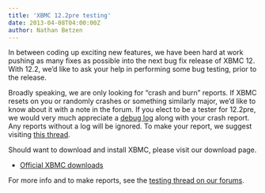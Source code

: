 ```yaml
---
title: 'XBMC 12.2pre testing'
date: 2013-04-08T04:00:00Z
author: Nathan Betzen
---
```

In between coding up exciting new features, we have been hard at work pushing as many fixes as possible into the next bug fix release of XBMC 12. With 12.2, we’d like to ask your help in performing some bug testing, prior to the release.

 Broadly speaking, we are only looking for “crash and burn” reports. If XBMC resets on you or randomly crashes or something similarly major, we’d like to know about it with a note in the forum. If you elect to be a tester for 12.2pre, we would very much appreciate a [debug log](https://kodi.wiki/view/Log_file/Easy "How to get your debug log") along with your crash report. Any reports without a log will be ignored. To make your report, we suggest visiting [this thread](https://forum.kodi.tv/showthread.php?tid=162100 "12.2pre Testing Thread").

 Should want to download and install XBMC, please visit our download page.

 * [Official XBMC downloads](https://kodi.wiki/download/)

 For more info and to make reports, see the [testing thread on our forums](https://forum.kodi.tv/showthread.php?tid=162100 "XBMC pre-v12.2 testing thread").

 
